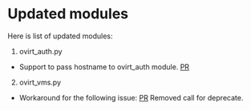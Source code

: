 Updated modules
===============

Here is list of updated modules:

1. ovirt_auth.py

 - Support to pass hostname to ovirt_auth module. [PR](https://github.com/ansible/ansible/pull/40610)

2. ovirt_vms.py

 - Workaround for the following issue: [PR](https://github.com/ansible/ansible/pull/44726)
   Removed call for deprecate.
